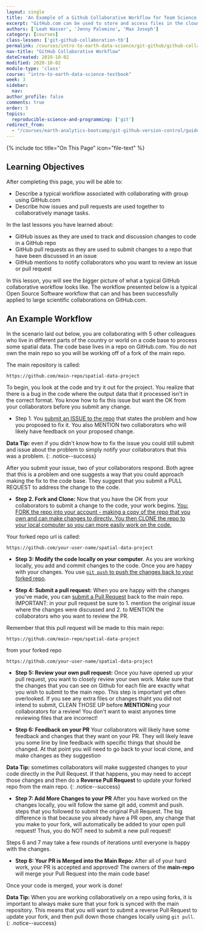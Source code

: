 ```yaml
---
layout: single
title: 'An Example of a Github Collaborative Workflow for Team Science'
excerpt: "GitHub.com can be used to store and access files in the cloud using GitHub repositories. Learn how to submit pull requests on GitHub.com to suggest changes to a GitHub repository."
authors: ['Leah Wasser', 'Jenny Palomino', 'Max Joseph']
category: [courses]
class-lesson: ['git-github-collaboration-tb']
permalink: /courses/intro-to-earth-data-science/git-github/github-collaboration/github-for-collaboration-open-science-workflow/
nav-title: "GitHub Collaborative Workflow"
dateCreated: 2019-10-02
modified: 2020-10-02
module-type: 'class'
course: "intro-to-earth-data-science-textbook"
week: 3
sidebar:
  nav:
author_profile: false
comments: true
order: 5
topics:
  reproducible-science-and-programming: ['git']
redirect_from:
  - "/courses/earth-analytics-bootcamp/git-github-version-control/guided-activity-pull-request/"
---
```

{% include toc title="On This Page" icon="file-text" %}

<div class='notice--success' markdown="1">

## <i class="fa fa-graduation-cap" aria-hidden="true"></i> Learning Objectives

After completing this page, you will be able to:

* Describe a typical workflow associated with collaborating with group using GitHub.com
* Describe how issues and pull requests are used together to collaboratively manage tasks.

</div>

In the last lessons you have learned about:

* GitHub issues as they are used to track and discussion changes to code in a GitHub repo
* GitHub pull requests as they are used to submit changes to a repo that have been discussed in an issue
* GitHub mentions to notify collaborators who you want to review an issue or pull request

In this lesson, you will see the bigger picture of what a typical GitHub collaborative 
workflow looks like. The workflow presented below is a typical Open Source 
Software workflow that can and has been successfully applied to large scientific 
collaborations on GitHub.com. 

## An Example Workflow 

In the scenario laid out below, you are collaborating with 5 other colleagues
who live in different parts of the country or world on a code base to process
some spatial data. The code base lives in a repo on GitHub.com. You do not own 
the main repo so you will be working off of a fork of the main repo.

The main repository is called:

`https://github.com/main-repo/spatial-data-project`

To begin, you look at the code and try it out for the project. You realize that 
there is a bug in the code where the output data that it processed isn't in the correct format. You know how to fix this issue but want the OK from your collaborators
before you submit any change. 

* Step 1. You <a href="https://www.earthdatascience.org/courses/intro-to-earth-data-science/git-github/github-collaboration/github-issues-to-document-and-manage-repo-changes/">submit an ISSUE to the repo</a> that states the problem and how you proposed to fix it. You also MENTION two collaborators who will likely have feedback on your proposed change. 

<i class="fa fa-star"></i> **Data Tip:** even if you didn't know how to fix the issue you could still submit and issue about the problem to simply notify your collaborators that this was a problem. 
{: .notice--success}

After you submit your issue, two of your collaborators respond. Both agree that this is a problem and one suggests a way that you could approach making the fix to the code base. 
They suggest that you submit a PULL REQUEST to address the change to the code. 

* **Step 2. Fork and Clone:** Now that you have the OK from your collaborators to submit a change to the code, your work begins. <a href="{{ site.url }}/courses/intro-to-earth-data-science/git-github/version-control/fork-clone-github-repositories/">You: FORK the repo into your account - making a copy of the repo that you own and can make changes to directly. You then CLONE the repo to your local computer so you can more easily work on the code.</a> 

Your forked repo url is called:

`https://github.com/your-user-name/spatial-data-project`


* **Step 3: Modify the code locally on your computer**. As you are working locally, you add and commit changes to the code. Once you are happy with your changes. You use <a href="{{ site.url }}/courses/intro-to-earth-data-science/git-github/version-control/git-commands/">`git push` to push the changes back to your forked repo</a>. 

* **Step 4: Submit a pull request:** When you are happy with the changes you've made, you can <a href="{{ site.url }}/courses/intro-to-earth-data-science/git-github/github-collaboration/how-to-submit-pull-requests-on-github/">submit a Pull Request</a> back to the main repo. IMPORTANT: in your pull request be sure to 1. mention the original issue where the changes were discussed and 2. to MENTION the collaborators who you want to review the PR. 

Remember that this pull request will be made to this main repo:

`https://github.com/main-repo/spatial-data-project`

from your forked repo

`https://github.com/your-user-name/spatial-data-project`

* **Step 5: Review your own pull request:** Once you have opened up your pull request, you want to closely review your own work. Make sure that the changes that you can see on Github for each file are exactly what you wish to submit to the main repo. This step is important yet often overlooked. If you see any extra files or changes thaht you did not intend to submit, CLEAN THOSE UP before **MENTION**ing your collaborators for a review! You don't want to waist anyones time reviewing files that are incorrect!  

* **Step 6: Feedback on your PR** Your collaborators will likely have some feedback and changes that they want on your PR. They will likely leave you some line by line feedback with specific things that should be changed. At that point you will need to go back to your local clone, and make changes as they suggestion

<i class="fa fa-star"></i> **Data Tip:** sometimes collaborators will make suggested changes to your code directly in the Pull Request. If that happens, you may need to accept those changes and then do a **Reverse Pull Request** to update your forked repo from the main repo. 
{: .notice--success}

* **Step 7: Add More Changes to your PR** After you have worked on the changes locally, you will follow the same git add, commit and push. steps that you followed to submit the original Pull Request. The big difference is that because you already have a PR open, any change that you make to your fork, will automatically be added to your open pull request! Thus, you do NOT need to submit a new pull request!

Steps 6 and 7 may take a few rounds of iterations until everyone is happy with the changes. 

* **Step 8: Your PR is Merged into the Main Repo:** After all of your hard work, your PR is accepted and approved! The owners of the **main-repo** will merge your Pull Request into the main code base!

Once your code is merged, your work is done! 

<i class="fa fa-star"></i> **Data Tip:** When you are working collaboratively on a repo using forks, it is important to always make sure that your fork is synced with the main repository. This means that you will want to submit a reverse Pull Request to update your fork, and then pull down those changes locally using `git pull`.
{: .notice--success}


